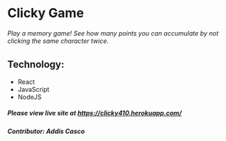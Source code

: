 # Clicky Game
###### Play a memory game! See how many points you can accumulate by not clicking the same character twice. 

## Technology:
* React 
* JavaScript
* NodeJS

##### Please view live site at https://clicky410.herokuapp.com/
##### Contributor: Addis Casco
